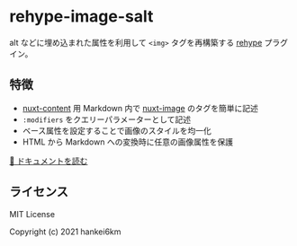 # rehype-image-salt

alt などに埋め込まれた属性を利用して `<img>` タグを再構築する [rehype](https://github.com/rehypejs/rehype) プラグイン。

## 特徴

- [nuxt-content](https://content.nuxtjs.org/) 用 Markdown 内で [nuxt-image](https://image.nuxtjs.org/) のタグを簡単に記述
- `:modifiers` をクエリーパラメーターとして記述
- ベース属性を設定することで画像のスタイルを均一化
- HTML から Markdown への変換時に任意の画像属性を保護

[📖 ドキュメントを読む](https://hankei6km.github.io/rehype-image-salt-doc/)

## ライセンス

MIT License

Copyright (c) 2021 hankei6km

